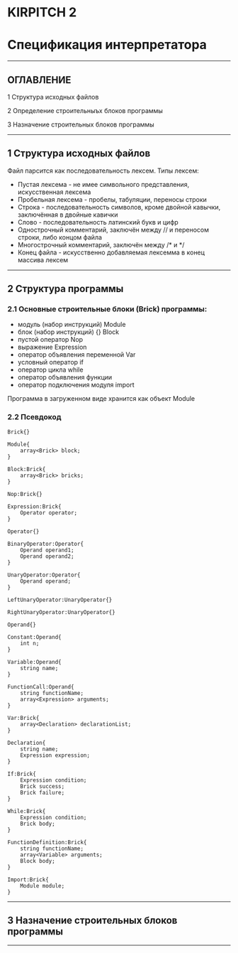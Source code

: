 # KIRPITCH 2
# Спецификация интерпретатора

____

## ОГЛАВЛЕНИЕ

1 Структура исходных файлов

2 Определение строительныъх блоков программы

3 Назначение строительных блоков программы

____

## 1 Структура исходных файлов

Файл парсится как последовательность лексем. Типы лексем:

- Пустая лексема - не имее символьного представления, искусственная лексема
- Пробельная лексема - пробелы, табуляции, переносы строки
- Строка - последовательность символов, кроме двойной кавычки, заключённая в двойные кавички
- Слово - последовательность латинский букв и цифр
- Однострочный комментарий, заключён между // и переносом строки, либо концом файла
- Многострочный комментарий, заключён между /* и */
- Конец файла - искусственно добавляемая лексемма в конец массива лексем
____

## 2 Структура программы

### 2.1 Основные строительные блоки (Brick) программы:

- модуль (набор инструкций) Module
- блок (набор инструкций) {} Block
- пустой оператор Nop
- выражение Expression
- оператор объявления переменной Var
- условный оператор if
- оператор цикла while
- оператор объявления функции
- оператор подключения модуля import

Программа в загруженном виде хранится как объект Module

### 2.2 Псевдокод

```
Brick{}
```
```
Module{
    array<Brick> block;
}
```
```
Block:Brick{
    array<Brick> bricks;
}
```
```
Nop:Brick{}
```
```
Expression:Brick{
    Operator operator;
}
```
```
Operator{}
```
```
BinaryOperator:Operator{
    Operand operand1;
    Operand operand2;
}
```
```
UnaryOperator:Operator{
    Operand operand;
}
```
```
LeftUnaryOperator:UnaryOperator{}
```
```
RightUnaryOperator:UnaryOperator{}
```
```
Operand{}
```
```
Constant:Operand{
    int n;
}
```
```
Variable:Operand{
    string name;
}
```
```
FunctionCall:Operand{
    string functionName;
    array<Expression> arguments;
}
```
```
Var:Brick{
    array<Declaration> declarationList;
}
```
```
Declaration{
    string name;
    Expression expression;
}
```
```
If:Brick{
    Expression condition;
    Brick success;
    Brick failure;
}
```
```
While:Brick{
    Expression condition;
    Brick body;
}
```
```
FunctionDefinition:Brick{
    string functionName;
    array<Variable> arguments;
    Block body;
}
```
```
Import:Brick{
    Module module;
}
```
____

## 3 Назначение строительных блоков программы
____

